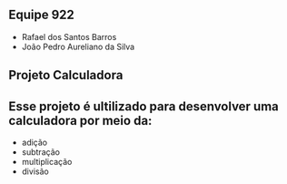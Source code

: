 ## Equipe 922

 - Rafael dos Santos Barros 
 - João Pedro Aureliano da Silva 


## Projeto Calculadora 

## Esse projeto é ultilizado para desenvolver uma calculadora por meio da:

- adição 
- subtração 
- multiplicação
- divisão







